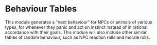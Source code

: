 # Behaviour Tables

This module generates a "next behaviour" for NPCs or animals of various types, for whenever they panic and act on instinct instead of in rational accordance with their goals.
This module will also include other similar tables of random behaviour, such as NPC reaction rolls and morale rolls.